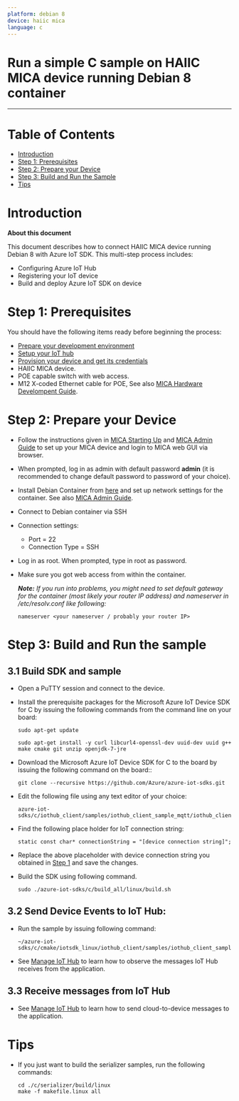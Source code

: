 ```yaml
---
platform: debian 8
device: haiic mica
language: c
---
```


Run a simple C sample on HAIIC MICA device running Debian 8 container
===
---

# Table of Contents

-   [Introduction](#Introduction)
-   [Step 1: Prerequisites](#Prerequisites)
-   [Step 2: Prepare your Device](#PrepareDevice)
-   [Step 3: Build and Run the Sample](#Build)
-   [Tips](#tips)

<a name="Introduction"></a>
# Introduction

**About this document**

This document describes how to connect HAIIC MICA device running Debian 8 with Azure IoT SDK. This multi-step process includes:
-   Configuring Azure IoT Hub
-   Registering your IoT device
-   Build and deploy Azure IoT SDK on device

<a name="Prerequisites"></a>
# Step 1: Prerequisites

You should have the following items ready before beginning the process:

-   [Prepare your development environment][setup-devbox-linux]
-   [Setup your IoT hub][lnk-setup-iot-hub]
-   [Provision your device and get its credentials][lnk-manage-iot-hub]
-   HAIIC MICA device.
-   POE capable switch with web access.
-   M12 X-coded Ethernet cable for POE, See also [MICA Hardware Develompent Guide](http://www.harting-mica.com/fileadmin/harting/documents/lg/hartingtechnologygroup/landingpages/MICA/software/august2016/Dokumentation/Hardware_Development_Guide_V1.2.0.pdf).

<a name="PrepareDevice"></a>
# Step 2: Prepare your Device
-   Follow the instructions given in [MICA Starting Up](http://www.harting-mica.com/fileadmin/harting/documents/lg/hartingtechnologygroup/landingpages/MICA/dokumentation/MICA_Inbetriebnahme_Starting_up_v2.pdf) and [MICA Admin Guide](http://www.harting-mica.com/fileadmin/harting/documents/lg/hartingtechnologygroup/landingpages/MICA/software/December2016/Administrator_Guide_v1.3.0.pdf) to set up your MICA device and login to MICA web GUI via browser.   
 -   When prompted, log in as admin with default password **admin** (it is recommended to change default password to password of your choice).
 -   Install Debian Container from [here](http://www.harting-mica.com/downloads/) and set up network settings for the container. See also [MICA Admin Guide](http://www.harting-mica.com/fileadmin/harting/documents/lg/hartingtechnologygroup/landingpages/MICA/software/December2016/Administrator_Guide_v1.3.0.pdf).
 -   Connect to Debian container via SSH
 -   Connection settings:
     -   Port = 22
     -   Connection Type = SSH
-   Log in as root. When prompted, type in root as password.
-   Make sure you got web access from within the container.

    ***Note:*** *If you run into problems, you might need to set default gateway for the container (most likely your router IP address) and nameserver in /etc/resolv.conf like following:*

        nameserver <your nameserver / probably your router IP>


<a name="Build"></a>
# Step 3: Build and Run the sample

<a name="Load"></a>
## 3.1 Build SDK and sample

-   Open a PuTTY session and connect to the device.

-   Install the prerequisite packages for the Microsoft Azure IoT Device SDK for C by issuing the following commands from the command line on your board:

        sudo apt-get update

        sudo apt-get install -y curl libcurl4-openssl-dev uuid-dev uuid g++ make cmake git unzip openjdk-7-jre

-   Download the Microsoft Azure IoT Device SDK for C to the board by issuing the following command on the board::

        git clone --recursive https://github.com/Azure/azure-iot-sdks.git

-   Edit the following file using any text editor of your choice:

        azure-iot-sdks/c/iothub_client/samples/iothub_client_sample_mqtt/iothub_client_sample_mqtt.c

-   Find the following place holder for IoT connection string:

        static const char* connectionString = "[device connection string]";

-   Replace the above placeholder with device connection string you obtained in [Step 1](#Prerequisites) and save the changes.

-   Build the SDK using following command.

        sudo ./azure-iot-sdks/c/build_all/linux/build.sh

## 3.2 Send Device Events to IoT Hub:

-   Run the sample by issuing following command:

        ~/azure-iot-sdks/c/cmake/iotsdk_linux/iothub_client/samples/iothub_client_sample_mqtt/iothub_client_sample_mqtt

-   See [Manage IoT Hub][lnk-manage-iot-hub] to learn how to observe the messages IoT Hub receives from the application.

## 3.3 Receive messages from IoT Hub

-   See [Manage IoT Hub][lnk-manage-iot-hub] to learn how to send cloud-to-device messages to the application.

<a name="tips"></a>
# Tips

-   If you just want to build the serializer samples, run the following commands:

        cd ./c/serializer/build/linux
        make -f makefile.linux all


[setup-devbox-linux]: https://github.com/Azure/azure-iot-sdk-c/blob/master/doc/devbox_setup.md
[lnk-setup-iot-hub]: ../setup_iothub.md
[lnk-manage-iot-hub]: ../manage_iot_hub.md
